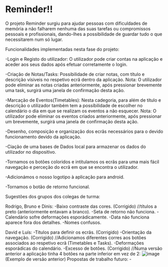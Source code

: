 # Reminder!!
  O projeto Reminder surgiu para ajudar pessoas com dificuldades de memória a não falharem nenhuma das suas tarefas ou compromissos pessoais e profissionais, dando-lhes  a possibilidade de guardar tudo o que necessitarem num só lugar.

  Funcionalidades implementadas nesta fase do projeto:
  
   -Login e Registo do utilizador: O utilizador pode criar contas na aplicação e aceder aos seus dados após efetuar corretamente o login.
    
   -Criação de Notas/Tasks: Possibilidade de criar notas, com título e descrição vísiveis no respetivo ecrã dentro da aplicação.
        Nota: O utilizador pode eliminar as notas criadas anteriormente, após pressionar brevemente uma task, surgirá uma janela de confirmação desta ação.
        
   -Marcação de Eventos(Timetables): Nesta cadegoria, para além de título e descrição o utilizador também tem a possíbilidade de escolher
      no calendário o dia  em que se realizam os eventos a não esquecer.
        Nota: O utilizador pode eliminar os eventos criados anteriormente, após pressionar um brevemente, surgirá uma janela de confirmação desta ação.
      
   -Desenho, composição e organização dos ecrãs necessários para o devido funcionamento devido da aplicação.
    
   -Ciação de uma bases de Dados local para armazenar os dados do utilizador no dispositivo.
    
   -Tornamos os botões coloridos e intitulamos os ecrãs para uma mais fácil navegação e perceção do ecrã em que se encontra o utilizador.
    
   -Adicionámos o nosso logotipo à aplicação para android.
    
   -Tornamos o botão de retorno funcional.
    
  Sugestões dos grupos dos colegas de turma:
  
   Rodrigo, Bruno e Dinis:
      -Baixo contraste das cores.       (Corrigido) //títulos a  preto (anteriormente entavam a branco).
      -Seta de retorno não funciona.
      -Calendário sofre deformações esporádicamente.
      -Data não funciona aparece fora dos detalhes.
      -Nomes confusos.
      
  David e Luís:
   -Títulos para definir os ecrãs.   (Corrigido)
   -Orientação da navegação.         (Corrigido) //Adicionamos diferentes corres aos botões associados ao respetivo ecrã (Timetables e Tasks).
   -Deformações esporádicas do calendário.
   -Excesso de botões.               (Corrigido) //Numa versão anterior a aplicação tinha 4 botões na parte inferior em vez de 2:
 ![image](https://user-images.githubusercontent.com/92276078/176793679-6ebf5e19-d954-404c-8a74-0141b002f464.png)
(Exemplo de versão anterior)
  Propostas de trabalho futuro:
    -






  

